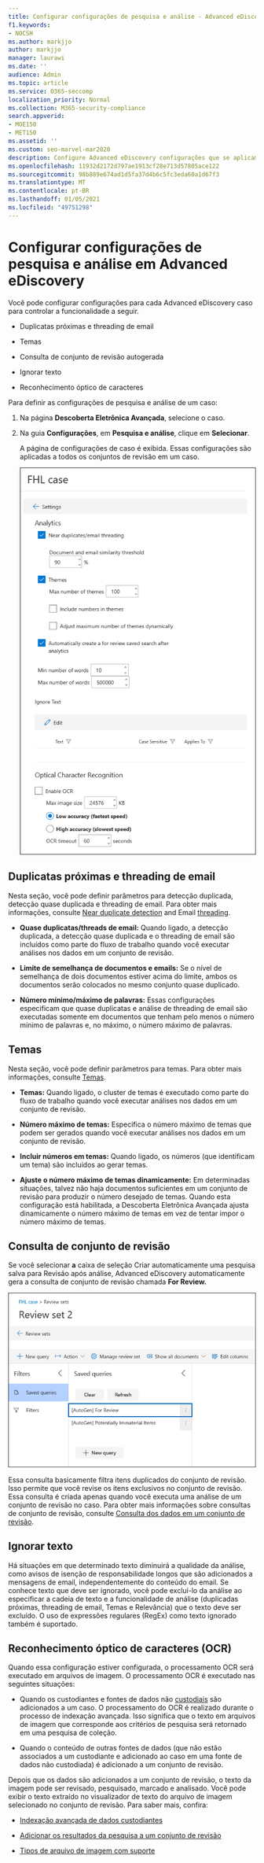 ```yaml
---
title: Configurar configurações de pesquisa e análise - Advanced eDiscovery
f1.keywords:
- NOCSH
ms.author: markjjo
author: markjjo
manager: laurawi
ms.date: ''
audience: Admin
ms.topic: article
ms.service: O365-seccomp
localization_priority: Normal
ms.collection: M365-security-compliance
search.appverid:
- MOE150
- MET150
ms.assetid: ''
ms.custom: seo-marvel-mar2020
description: Configure Advanced eDiscovery configurações que se aplicam a todo o conjunto de revisão em um caso. Isso inclui configurações para análise e reconhecimento óptico de caracteres.
ms.openlocfilehash: 11932d2172d797ae1913cf28e713d57805ace122
ms.sourcegitcommit: 98b889e674ad1d5fa37d4b6c5fc3eda60a1d67f3
ms.translationtype: MT
ms.contentlocale: pt-BR
ms.lasthandoff: 01/05/2021
ms.locfileid: "49751298"
---
```

# <a name="configure-search-and-analytics-settings-in-advanced-ediscovery"></a>Configurar configurações de pesquisa e análise em Advanced eDiscovery

Você pode configurar configurações para cada Advanced eDiscovery caso para controlar a funcionalidade a seguir.

- Duplicatas próximas e threading de email

- Temas

- Consulta de conjunto de revisão autogerada

- Ignorar texto

- Reconhecimento óptico de caracteres

Para definir as configurações de pesquisa e análise de um caso:

1. Na página **Descoberta Eletrônica Avançada**, selecione o caso.

2. Na guia **Configurações**, em **Pesquisa e análise**, clique em **Selecionar**.

   A página de configurações de caso é exibida. Essas configurações são aplicadas a todos os conjuntos de revisão em um caso.

   ![Configurar configurações de análise e pesquisa para um Advanced eDiscovery caso](../media/AeDCaseSettings.png)

## <a name="near-duplicates-and-email-threading"></a>Duplicatas próximas e threading de email

Nesta seção, você pode definir parâmetros para detecção duplicada, detecção quase duplicada e threading de email. Para obter mais informações, consulte [Near duplicate detection](near-duplicate-detection-in-advanced-ediscovery.md) and Email [threading](email-threading-in-advanced-ediscovery.md).

- **Quase duplicatas/threads de email:** Quando ligado, a detecção duplicada, a detecção quase duplicada e o threading de email são incluídos como parte do fluxo de trabalho quando você executar análises nos dados em um conjunto de revisão.

- **Limite de semelhança de documentos e emails:** Se o nível de semelhança de dois documentos estiver acima do limite, ambos os documentos serão colocados no mesmo conjunto quase duplicado.

- **Número mínimo/máximo de palavras:** Essas configurações especificam que quase duplicatas e análise de threading de email são executadas somente em documentos que tenham pelo menos o número mínimo de palavras e, no máximo, o número máximo de palavras.

## <a name="themes"></a>Temas

Nesta seção, você pode definir parâmetros para temas. Para obter mais informações, consulte [Temas](themes-in-advanced-ediscovery.md).

- **Temas:** Quando ligado, o cluster de temas é executado como parte do fluxo de trabalho quando você executar análises nos dados em um conjunto de revisão.

- **Número máximo de temas:** Especifica o número máximo de temas que podem ser gerados quando você executar análises nos dados em um conjunto de revisão.

- **Incluir números em temas:** Quando ligado, os números (que identificam um tema) são incluídos ao gerar temas. 

- **Ajuste o número máximo de temas dinamicamente:** Em determinadas situações, talvez não haja documentos suficientes em um conjunto de revisão para produzir o número desejado de temas. Quando esta configuração está habilitada, a Descoberta Eletrônica Avançada ajusta dinamicamente o número máximo de temas em vez de tentar impor o número máximo de temas. 

## <a name="review-set-query"></a>Consulta de conjunto de revisão

Se você selecionar **a** caixa de seleção Criar automaticamente uma pesquisa salva para Revisão após análise, Advanced eDiscovery automaticamente gera a consulta de conjunto de revisão chamada **For Review.** 

![A consulta para revisão automática](../media/AeDForReviewQuery.png)

Essa consulta basicamente filtra itens duplicados do conjunto de revisão. Isso permite que você revise os itens exclusivos no conjunto de revisão. Essa consulta é criada apenas quando você executa uma análise de um conjunto de revisão no caso. Para obter mais informações sobre consultas de conjunto de revisão, consulte [Consulta dos dados em um conjunto de revisão](review-set-search.md).

## <a name="ignore-text"></a>Ignorar texto

Há situações em que determinado texto diminuirá a qualidade da análise, como avisos de isenção de responsabilidade longos que são adicionados a mensagens de email, independentemente do conteúdo do email. Se conhece texto que deve ser ignorado, você pode excluí-lo da análise ao especificar a cadeia de texto e a funcionalidade de análise (duplicadas próximas, threading de email, Temas e Relevância) que o texto deve ser excluído. O uso de expressões regulares (RegEx) como texto ignorado também é suportado. 

## <a name="optical-character-recognition-ocr"></a>Reconhecimento óptico de caracteres (OCR)

Quando essa configuração estiver configurada, o processamento OCR será executado em arquivos de imagem. O processamento OCR é executado nas seguintes situações:

- Quando os custodiantes e fontes de dados não [custodiais](non-custodial-data-sources.md) são adicionados a um caso. O processamento do OCR é realizado durante o processo de indexação avançada. Isso significa que o texto em arquivos de imagem que corresponde aos critérios de pesquisa será retornado em uma pesquisa de coleção.

- Quando o conteúdo de outras fontes de dados (que não estão associados a um custodiante e adicionado ao caso em uma fonte de dados não custodiada) é adicionado a um conjunto de revisão.

Depois que os dados são adicionados a um conjunto de revisão, o texto da imagem pode ser revisado, pesquisado, marcado e analisado. Você pode exibir o texto extraído no visualizador de texto do arquivo de imagem selecionado no conjunto de revisão. Para saber mais, confira:

- [Indexação avançada de dados custodiantes](indexing-custodian-data.md)

- [Adicionar os resultados da pesquisa a um conjunto de revisão](add-data-to-review-set.md#optical-character-recognition)

- [Tipos de arquivo de imagem com suporte](supported-filetypes-ediscovery20.md#image)
